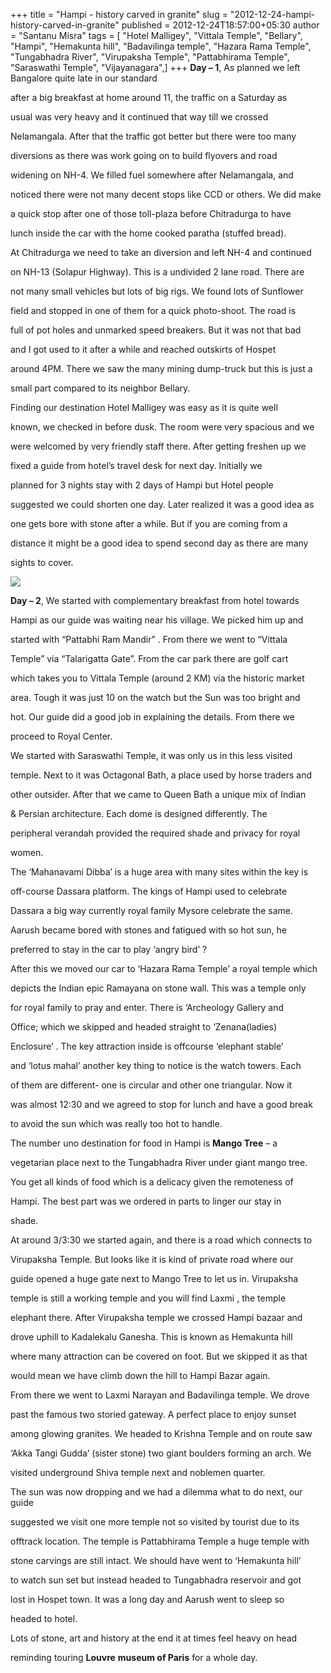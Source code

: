 +++
title = "Hampi - history carved in granite"
slug = "2012-12-24-hampi-history-carved-in-granite"
published = 2012-12-24T18:57:00+05:30
author = "Santanu Misra"
tags = [ "Hotel Malligey", "Vittala Temple", "Bellary", "Hampi", "Hemakunta hill", "Badavilinga temple", "Hazara Rama Temple", "Tungabhadra River", "Virupaksha Temple", "Pattabhirama Temple", "Saraswathi Temple", "Vijayanagara",]
+++
**Day – 1**, As planned we left Bangalore quite late in our standard

after a big breakfast at home around 11, the traffic on a Saturday as

usual was very heavy and it continued that way till we crossed

Nelamangala. After that the traffic got better but there were too many

diversions as there was work going on to build flyovers and road

widening on NH-4. We filled fuel somewhere after Nelamangala, and

noticed there were not many decent stops like CCD or others. We did make

a quick stop after one of those toll-plaza before Chitradurga to have

lunch inside the car with the home cooked paratha (stuffed bread).



  



At Chitradurga we need to take an diversion and left NH-4 and continued

on NH-13 (Solapur Highway). This is a undivided 2 lane road. There are

not many small vehicles but lots of big rigs. We found lots of Sunflower

field and stopped in one of them for a quick photo-shoot. The road is

full of pot holes and unmarked speed breakers. But it was not that bad

and I got used to it after a while and reached outskirts of Hospet

around 4PM. There we saw the many mining dump-truck but this is just a

small part compared to its neighbor Bellary.



  



Finding our destination Hotel Malligey was easy as it is quite well

known, we checked in before dusk. The room were very spacious and we

were welcomed by very friendly staff there. After getting freshen up we

fixed a guide from hotel’s travel desk for next day. Initially we

planned for 3 nights stay with 2 days of Hampi but Hotel people

suggested we could shorten one day. Later realized it was a good idea as

one gets bore with stone after a while. But if you are coming from a

distance it might be a good idea to spend second day as there are many

sights to cover.



  

  



[![](../images/thumbnails/2012-12-24-hampi-history-carved-in-granite-hampi.jpg)](../images/2012-12-24-hampi-history-carved-in-granite-hampi.jpg)



**Day – 2**, We started with complementary breakfast from hotel towards

Hampi as our guide was waiting near his village. We picked him up and

started with “Pattabhi Ram Mandir” . From there we went to “Vittala

Temple” via “Talarigatta Gate”. From the car park there are golf cart

which takes you to Vittala Temple (around 2 KM) via the historic market

area. Tough it was just 10 on the watch but the Sun was too bright and

hot. Our guide did a good job in explaining the details. From there we

proceed to Royal Center.



  



We started with Saraswathi Temple, it was only us in this less visited

temple. Next to it was Octagonal Bath, a place used by horse traders and

other outsider. After that we came to Queen Bath a unique mix of Indian

& Persian architecture. Each dome is designed differently. The

peripheral verandah provided the required shade and privacy for royal

women.



  



The ‘Mahanavami Dibba’ is a huge area with many sites within the key is

off-course Dassara platform. The kings of Hampi used to celebrate

Dassara a big way currently royal family Mysore celebrate the same.

Aarush became bored with stones and fatigued with so hot sun, he

preferred to stay in the car to play ‘angry bird’ ?



  



After this we moved our car to ‘Hazara Rama Temple’ a royal temple which

depicts the Indian epic Ramayana on stone wall. This was a temple only

for royal family to pray and enter. There is ‘Archeology Gallery and

Office; which we skipped and headed straight to ‘Zenana(ladies)

Enclosure’ . The key attraction inside is offcourse ‘elephant stable’

and ‘lotus mahal’ another key thing to notice is the watch towers. Each

of them are different- one is circular and other one triangular. Now it

was almost 12:30 and we agreed to stop for lunch and have a good break

to avoid the sun which was really too hot to handle.



  



The number uno destination for food in Hampi is **Mango Tree** – a

vegetarian place next to the Tungabhadra River under giant mango tree.

You get all kinds of food which is a delicacy given the remoteness of

Hampi. The best part was we ordered in parts to linger our stay in

shade.



  



At around 3/3:30 we started again, and there is a road which connects to

Virupaksha Temple. But looks like it is kind of private road where our

guide opened a huge gate next to Mango Tree to let us in. Virupaksha

temple is still a working temple and you will find Laxmi , the temple

elephant there. After Virupaksha temple we crossed Hampi bazaar and

drove uphill to Kadalekalu Ganesha. This is known as Hemakunta hill

where many attraction can be covered on foot. But we skipped it as that

would mean we have climb down the hill to Hampi Bazar again.



  



From there we went to Laxmi Narayan and Badavilinga temple. We drove

past the famous two storied gateway. A perfect place to enjoy sunset

among glowing granites. We headed to Krishna Temple and on route saw

‘Akka Tangi Gudda’ (sister stone) two giant boulders forming an arch. We

visited underground Shiva temple next and noblemen quarter.



  



The sun was now dropping and we had a dilemma what to do next, our guide

suggested we visit one more temple not so visited by tourist due to its

offtrack location. The temple is Pattabhirama Temple a huge temple with

stone carvings are still intact. We should have went to ‘Hemakunta hill’

to watch sun set but instead headed to Tungabhadra reservoir and got

lost in Hospet town. It was a long day and Aarush went to sleep so

headed to hotel.



  



Lots of stone, art and history at the end it at times feel heavy on head

reminding touring **Louvre** **museum of Paris** for a whole day.
